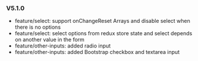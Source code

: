 ### V5.1.0

- feature/select: support onChangeReset Arrays and disable select when there is no options
- feature/select: select options from redux store state and select depends on another value in the form
- feature/other-inputs: added radio input
- feature/other-inputs: added Bootstrap checkbox and textarea input
